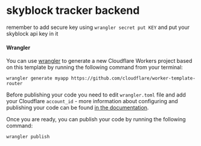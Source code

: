 # skyblock tracker backend

remember to add secure key using ```wrangler secret put KEY``` and put your skyblock api key in it

#### Wrangler

You can use [wrangler](https://github.com/cloudflare/wrangler) to generate a new Cloudflare Workers project based on this template by running the following command from your terminal:

```
wrangler generate myapp https://github.com/cloudflare/worker-template-router
```

Before publishing your code you need to edit `wrangler.toml` file and add your Cloudflare `account_id` - more information about configuring and publishing your code can be found [in the documentation](https://developers.cloudflare.com/workers/learning/getting-started#7-configure-your-project-for-deployment).

Once you are ready, you can publish your code by running the following command:

```
wrangler publish
```
